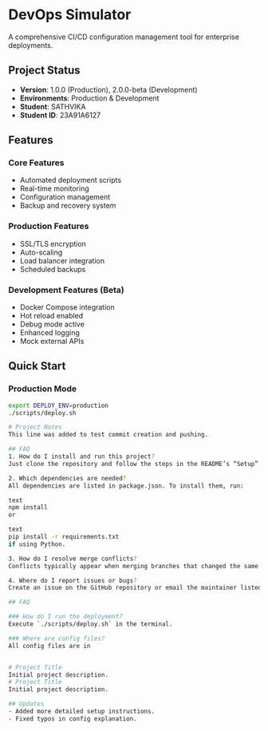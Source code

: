 # DevOps Simulator

A comprehensive CI/CD configuration management tool for enterprise deployments.

## Project Status
- **Version**: 1.0.0 (Production), 2.0.0-beta (Development)
- **Environments**: Production & Development
- **Student**: SATHVIKA
- **Student ID**: 23A91A6127

## Features

### Core Features
- Automated deployment scripts
- Real-time monitoring
- Configuration management
- Backup and recovery system

### Production Features
- SSL/TLS encryption
- Auto-scaling
- Load balancer integration
- Scheduled backups

### Development Features (Beta)
-  Docker Compose integration
-  Hot reload enabled
-  Debug mode active
-  Enhanced logging
-  Mock external APIs

## Quick Start

### Production Mode
```bash
export DEPLOY_ENV=production
./scripts/deploy.sh

# Project Notes
This line was added to test commit creation and pushing.

## FAQ
1. How do I install and run this project?
Just clone the repository and follow the steps in the README’s “Setup” section. Use the deploy script and configure environment variables as described.

2. Which dependencies are needed?
All dependencies are listed in package.json. To install them, run:

text
npm install
or

text
pip install -r requirements.txt
if using Python.

3. How do I resolve merge conflicts?
Conflicts typically appear when merging branches that changed the same file. Open the conflicted file, look for lines marked with <<<<<<<, edit the sections, then save and commit.

4. Where do I report issues or bugs?
Create an issue on the GitHub repository or email the maintainer listed in the README.

## FAQ

### How do I run the deployment?
Execute `./scripts/deploy.sh` in the terminal.

### Where are config files?
All config files are in


# Project Title
Initial project description.
# Project Title
Initial project description.

## Updates
- Added more detailed setup instructions.
- Fixed typos in config explanation.

